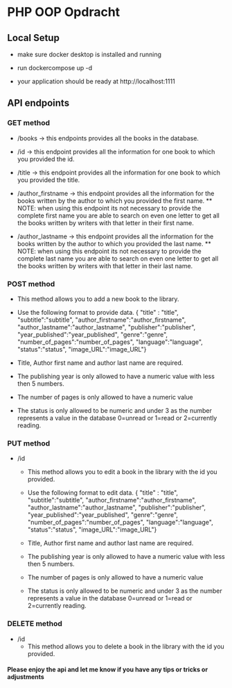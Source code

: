 # PHP OOP Opdracht

## Local Setup

- make sure docker desktop is installed and running

- run dockercompose up -d

- your application should be ready at http://localhost:1111

## API endpoints

### GET method

- /books -> this endpoints provides all the books in the database.

- /id -> this endpoint provides all the information for one book to which you provided the id.

- /title -> this endpoint provides all the information for one book to which you provided the title.

- /author_firstname -> this endpoint provides all the information for the books written by the author to which you provided the first name.
  \*\* NOTE: when using this endpoint its not necessary to provide the complete first name you are able to search on even one letter to get all the books written by writers with that letter in their first name.

- /author_lastname -> this endpoint provides all the information for the books written by the author to which you provided the last name.
  \*\* NOTE: when using this endpoint its not necessary to provide the complete last name you are able to search on even one letter to get all the books written by writers with that letter in their last name.

### POST method

- This method allows you to add a new book to the library.

- Use the following format to provide data.
  { "title" : "title",
  "subtitle":"subtitle",
  "author_firstname":"author_firstname",
  "author_lastname":"author_lastname",
  "publisher":"publisher",
  "year_published":"year_published",
  "genre":"genre",
  "number_of_pages":"number_of_pages",
  "language":"language",
  "status":"status",
  "image_URL":"image_URL"}

- Title, Author first name and author last name are required.

- The publishing year is only allowed to have a numeric value with less then 5 numbers.

- The number of pages is only allowed to have a numeric value

- The status is only allowed to be numeric and under 3 as the number represents a value in the database 0=unread or 1=read or 2=currently reading.

### PUT method

- /id

  - This method allows you to edit a book in the library with the id you provided.

  - Use the following format to edit data.
    { "title" : "title",
    "subtitle":"subtitle",
    "author_firstname":"author_firstname",
    "author_lastname":"author_lastname",
    "publisher":"publisher",
    "year_published":"year_published",
    "genre":"genre",
    "number_of_pages":"number_of_pages",
    "language":"language",
    "status":"status",
    "image_URL":"image_URL"}

  - Title, Author first name and author last name are required.

  - The publishing year is only allowed to have a numeric value with less then 5 numbers.

  - The number of pages is only allowed to have a numeric value

  - The status is only allowed to be numeric and under 3 as the number represents a value in the database 0=unread or 1=read or 2=currently reading.

### DELETE method

- /id
  - This method allows you to delete a book in the library with the id you provided.

#### Please enjoy the api and let me know if you have any tips or tricks or adjustments
